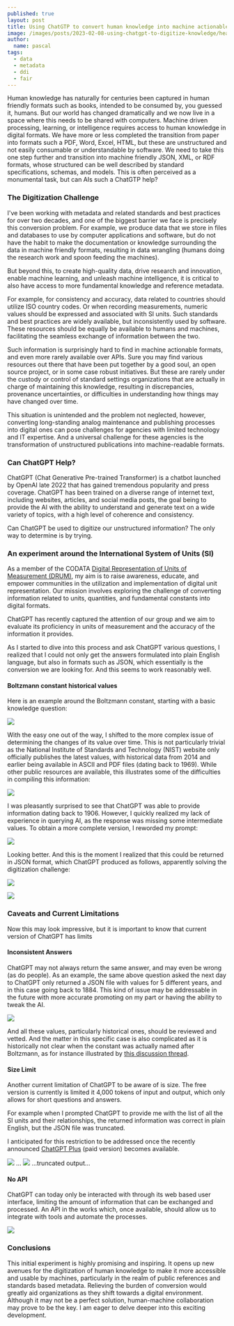 ```yaml
---
published: true
layout: post
title: Using ChatGTP to convert human knowledge into machine actionable formats
image: /images/posts/2023-02-08-using-chatgpt-to-digitize-knowledge/headline.jpg
author:
  name: pascal
tags:
  - data
  - metadata
  - ddi
  - fair
---
```


Human knowledge has naturally for centuries been captured in human friendly formats such as books, intended to be consumed by, you guessed it, humans. But our world has changed dramatically and we now live in a space   where this needs to be shared with computers. Machine driven processing, learning, or intelligence requires access to human knowledge in digital formats. We have more or less completed the transition from paper into formats such a PDF, Word, Excel, HTML, but these are unstructured and not easily consumable or understandable by software. We need to take this one step further and transition into machine friendly JSON, XML, or RDF formats, whose structured can be well described by standard specifications, schemas, and models. This is often perceived as a monumental task, but can AIs such a ChatGTP help?

### The Digitization Challenge
I've been working with metadata and related standards and best practices for over two decades, and one of the biggest barrier we face is precisely this conversion problem. For example, we produce data that we store in files and databases to use by computer applications and software, but do not have the habit to make the documentation or knowledge surrounding the data in machine friendly formats, resulting in data wrangling (humans doing the research work and spoon feeding the machines). 

But beyond this, to create high-quality data, drive research and innovation, enable machine learning, and unleash machine intelligence, it is critical to also have access to more fundamental knowledge and reference metadata. 

For example, for consistency and accuracy, data related to countries should utilize ISO country codes. Or when recording measurements, numeric values should be expressed and associated with SI units. Such standards and best practices are widely available, but inconsistently used by software. These resources should be equally be available to humans and machines, facilitating the seamless exchange of information between the two.

Such information is surprisingly hard to find in machine actionable formats, and even more rarely available over APIs. Sure you may find various resources out there that have been put together by a good soul, an open source project, or in some case robust initiatives. But these are rarely under the custody or control of standard settings organizations that are actually in charge of maintaining this knowledge, resulting in discrepancies, provenance uncertainties, or difficulties in understanding how things may have changed over time.

This situation is unintended and the problem not neglected, however, converting long-standing analog maintenance and publishing processes into digital ones can pose challenges for agencies with limited technology and IT expertise. And a universal challenge for these agencies is the transformation of unstructured publications into machine-readable formats.

### Can ChatGPT Help?
ChatGPT (Chat Generative Pre-trained Transformer) is a chatbot launched by OpenAI late 2022 that has gained tremendous popularity and press coverage. ChatGPT has been trained on a diverse range of internet text, including websites, articles, and social media posts, the goal being to provide the AI with the ability to understand and generate text on a wide variety of topics, with a high level of coherence and consistency. 

Can ChatGPT be used to digitize our unstructured information? The only way to determine is by trying.

### An experiment around the International System of Units (SI)
As a member of the CODATA [Digital Representation of Units of Measurement (DRUM)](https://codata.org/initiatives/task-groups/drum), my aim is to raise awareness, educate, and empower communities in the utilization and implementation of digital unit representation. Our mission involves exploring the challenge of converting information related to units, quantities, and fundamental constants into digital formats.

ChatGPT has recently captured the attention of our group and we aim to evaluate its proficiency in units of measurement and the accuracy of the information it provides.

As I started to dive into this process and ask ChatGPT various questions, I realized that I could not only get the answers formulated into plain English language, but also in formats such as JSON, which essentially is the conversion we are looking for. And this seems to work reasonably well. 

#### Boltzmann constant historical values
Here is an example around the Boltzmann constant, starting with a basic knowledge question:

![](/images/posts/2023-02-08-using-chatgpt-to-digitize-knowledge/chatgpt_bolzmann_01.png)

With the easy one out of the way, I shifted to the more complex issue of determining the changes of its value over time. This is not particularly trivial as the National Institute of Standards and Technology (NIST) website only officially publishes the latest values, with historical data from 2014 and earlier being available in ASCII and PDF files (dating back to 1969). While other public resources are available, this illustrates some of the difficulties in compiling this information:

![](/images/posts/2023-02-08-using-chatgpt-to-digitize-knowledge/chatgpt_bolzmann_02.png)

I was pleasantly surprised to see that ChatGPT was able to provide information dating back to 1906. However, I quickly realized my lack of experience in querying AI, as the response was missing some intermediate values. To obtain a more complete version, I reworded my prompt:

![](/images/posts/2023-02-08-using-chatgpt-to-digitize-knowledge/chatgpt_bolzmann_03.png)


Looking better. And this is the moment I realized that this could be returned in JSON format, which ChatGPT produced as follows, apparently solving the digitization challenge:

![](/images/posts/2023-02-08-using-chatgpt-to-digitize-knowledge/chatgpt_bolzmann_04a.png)

![](/images/posts/2023-02-08-using-chatgpt-to-digitize-knowledge/chatgpt_bolzmann_04b.png)

### Caveats and Current Limitations
Now this may look impressive, but it is important to know that current version of ChatGPT has limits

#### Inconsistent Answers
ChatGPT may not always return the same answer, and may even be wrong (as do people). As an example, the same above question asked the next day to ChatGPT only returned a JSON file with values for 5 different years, and in this case going back to 1884. This kind of issue may be addressable in the future with more accurate promoting on my part or having the ability to tweak the AI.

![](/images/posts/2023-02-08-using-chatgpt-to-digitize-knowledge/chatgpt_bolzmann_04c.png)

And all these values, particularly historical ones, should be reviewed and vetted. And the matter in this specific case is also complicated as it is historically not clear when the constant was actually named after Boltzmann, as for instance illustrated by [this discussion thread](https://hsm.stackexchange.com/questions/6925/when-did-the-name-boltzmann-constant-prevail-and-how).

#### Size Limit

Another current limitation of ChatGPT to be aware of is size. The free version is currently is limited it 4,000 tokens of input and output, which only allows for short questions and answers.

For example when I prompted ChatGPT to provide me with the list of all the SI units and their relationships, the returned information was correct in plain English, but the JSON file was truncated.

I anticipated for this restriction to be addressed once the recently announced [ChatGPT Plus](https://openai.com/blog/chatgpt-plus/) (paid version) becomes available.

![](/images/posts/2023-02-08-using-chatgpt-to-digitize-knowledge/chatgpt_truncated_01a.png)
…
![](/images/posts/2023-02-08-using-chatgpt-to-digitize-knowledge/chatgpt_truncated_01b.png)
…truncated output…


#### No API

ChatGPT can today only be interacted with through its web based user interface, limiting the amount of information that can be exchanged and processed. An API in the works which, once available, should allow us to integrate with tools and automate the processes.

![](/images/posts/2023-02-08-using-chatgpt-to-digitize-knowledge/openai_twitter_01.png)

### Conclusions
This initial experiment is highly promising and inspiring. It opens up new avenues for the digitization of human knowledge to make it more accessible and usable by machines, particularly in the realm of public references and standards based metadata. Relieving the burden of conversion would greatly aid organizations as they shift towards a digital environment. Although it may not be a perfect solution, human-machine collaboration may prove to be the key. I am eager to delve deeper into this exciting development.
